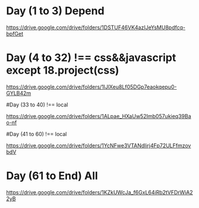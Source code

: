 # Day (1 to 3) Depend

https://drive.google.com/drive/folders/1DSTUF46VK4azIJeYsMU8pdfcq-bpfGet

# Day (4 to 32) !== css&&javascript except 18.project(css)

https://drive.google.com/drive/folders/1lJlXeu8Lf05DGp7eaokqepu0-GYLB42m

#Day (33 to 40) !== local

https://drive.google.com/drive/folders/1ALpae_HXaUw52Imb057ukieq39Bao-nf

#Day (41 to 60) !== local

https://drive.google.com/drive/folders/1YcNFwe3VTANdlirj4Fp72ULFfmzovbdV

# Day (61 to End) All

https://drive.google.com/drive/folders/1KZkUWcJa_f6GxL64iRb2tVFDrWiA22yB
